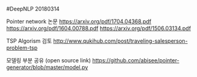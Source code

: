 
#DeepNLP 20180314

Pointer network 논문 
  https://arxiv.org/pdf/1704.04368.pdf
  https://arxiv.org/pdf/1604.00788.pdf
  https://arxiv.org/pdf/1506.03134.pdf

TSP Algorism 검토
  http://www.qukihub.com/post/traveling-salesperson-problem-tsp

모델링 부분 공유 (open source link)
  https://github.com/abisee/pointer-generator/blob/master/model.py


